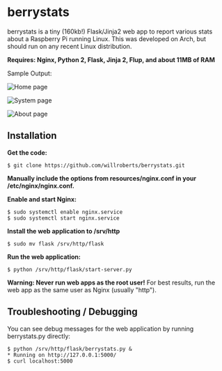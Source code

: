 berrystats
==========

berrystats is a tiny (160kb!) Flask/Jinja2 web app to report various stats about a Raspberry Pi running Linux.
This was developed on Arch, but should run on any recent Linux distribution.

**Requires: Nginx, Python 2, Flask, Jinja 2, Flup, and about 11MB of RAM**

Sample Output:

![Home page](https://raw.github.com/willroberts/berrystats/master/resources/preview_home.png)

![System page](https://raw.github.com/willroberts/berrystats/master/resources/preview_system.png)

![About page](https://raw.github.com/willroberts/berrystats/master/resources/preview_about.png)

Installation
------------

**Get the code:**

    $ git clone https://github.com/willroberts/berrystats.git

**Manually include the options from resources/nginx.conf in your /etc/nginx/nginx.conf.**

**Enable and start Nginx:**

    $ sudo systemctl enable nginx.service
    $ sudo systemctl start nginx.service

**Install the web application to /srv/http**

    $ sudo mv flask /srv/http/flask

**Run the web application:**

    $ python /srv/http/flask/start-server.py

**Warning: Never run web apps as the root user!** For best results, run the web app as the same user as Nginx (usually "http").

Troubleshooting / Debugging
---------------------------

You can see debug messages for the web application by running berrystats.py directly:

    $ python /srv/http/flask/berrystats.py &
    * Running on http://127.0.0.1:5000/
    $ curl localhost:5000
